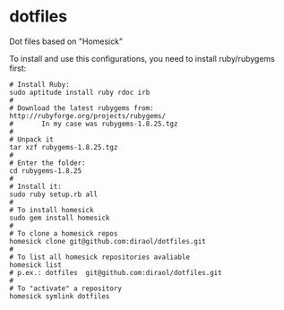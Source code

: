 dotfiles
========

Dot files based on "Homesick"

To install and use this configurations, you need to install ruby/rubygems first:

    # Install Ruby:
    sudo aptitude install ruby rdoc irb
    #
    # Download the latest rubygems from: http://rubyforge.org/projects/rubygems/
    #       In my case was rubygems-1.8.25.tgz
    #
    # Unpack it
    tar xzf rubygems-1.8.25.tgz
    #
    # Enter the folder:
    cd rubygems-1.8.25
    #
    # Install it:
    sudo ruby setup.rb all
    #
    # To install homesick
    sudo gem install homesick
    #
    # To clone a homesick repos
    homesick clone git@github.com:diraol/dotfiles.git
    #
    # To list all homesick repositories avaliable
    homesick list
    # p.ex.: dotfiles  git@github.com:diraol/dotfiles.git
    #
    # To "activate" a repository
    homesick symlink dotfiles
